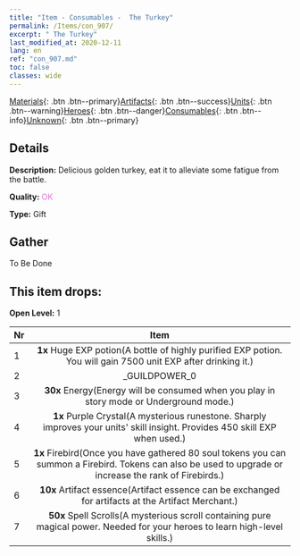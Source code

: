 ```yaml
---
title: "Item - Consumables -  The Turkey"
permalink: /Items/con_907/
excerpt: " The Turkey"
last_modified_at: 2020-12-11
lang: en
ref: "con_907.md"
toc: false
classes: wide
---
```

 [Materials](/Items/){: .btn .btn--primary}[Artifacts](/Items/Artifacts/){: .btn .btn--success}[Units](/Items/Units/){: .btn .btn--warning}[Heroes](/Items/Heroes/){: .btn .btn--danger}[Consumables](/Items/Consumables/){: .btn .btn--info}[Unknown](/Items/Unknown/){: .btn .btn--primary}

## Details
 **Description:** Delicious golden turkey, eat it to alleviate some fatigue from the battle.

 **Quality:** <span style="color: #DA70D6">OK</span>

 **Type:** Gift

## Gather

  To Be Done

## This item drops:

 **Open Level:** 1

  | Nr |      Item    |
  |:---|:------------:|
  | 1 |  **1x** Huge EXP potion(A bottle of highly purified EXP potion. You will gain 7500 unit EXP after drinking it.) | 
  | 2 | _GUILDPOWER_0 | 
  | 3 |  **30x** Energy(Energy will be consumed when you play in story mode or Underground mode.) | 
  | 4 |  **1x** Purple Crystal(A mysterious runestone. Sharply improves your units' skill insight. Provides 450 skill EXP when used.) | 
  | 5 |  **1x** Firebird(Once you have gathered 80 soul tokens you can summon a Firebird. Tokens can also be used to upgrade or increase the rank of Firebirds.) | 
  | 6 |  **10x** Artifact essence(Artifact essence can be exchanged for artifacts at the Artifact Merchant.) | 
  | 7 |  **50x** Spell Scrolls(A mysterious scroll containing pure magical power. Needed for your heroes to learn high-level skills.) | 
